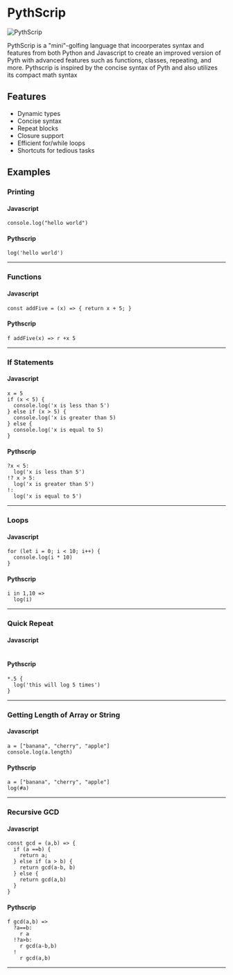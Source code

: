 # PythScrip
![PythScrip](https://github.com/loosh/pythscrip/assets/89878786/c208addd-c23c-4691-9069-08b66eafdde1)

PythScrip is a "mini"-golfing language that incoorperates syntax and features from both Python and Javascript to create an improved version of Pyth with advanced features such as functions, classes, repeating, and more. Pythscrip is inspired by the concise syntax of Pyth and also utilizes its compact math syntax

## Features

- Dynamic types
- Concise syntax
- Repeat blocks
- Closure support
- Efficient for/while loops
- Shortcuts for tedious tasks

## Examples

### Printing

#### Javascript

```
console.log("hello world")
```

#### Pythscrip

```
log('hello world')
```

---

### Functions

#### Javascript

```
const addFive = (x) => { return x + 5; }
```

#### Pythscrip

```
f addFive(x) => r +x 5
```

---

### If Statements

#### Javascript

```
x = 5
if (x < 5) {
  console.log('x is less than 5')
} else if (x > 5) {
  console.log('x is greater than 5)
} else {
  console.log('x is equal to 5)
}
```

#### Pythscrip

```
?x < 5:
  log('x is less than 5')
!? x > 5:
  log('x is greater than 5')
!:
  log('x is equal to 5')
```

---

### Loops

#### Javascript

```
for (let i = 0; i < 10; i++) {
  console.log(i * 10)
}
```

#### Pythscrip

```
i in 1,10 =>
  log(i)
```

---

### Quick Repeat

#### Javascript

```

```

#### Pythscrip

```
*.5 {
  log('this will log 5 times')
}
```

---

### Getting Length of Array or String

#### Javascript

```
a = ["banana", "cherry", "apple"]
console.log(a.length)
```

#### Pythscrip

```
a = ["banana", "cherry", "apple"]
log(#a)
```

---

### Recursive GCD

#### Javascript

```
const gcd = (a,b) => {
  if (a ==b) {
    return a;
  } else if (a > b) {
    return gcd(a-b, b)
  } else {
    return gcd(a,b)
  }
}
```

#### Pythscrip

```
f gcd(a,b) =>
  ?a==b:
    r a
  !?a>b:
    r gcd(a-b,b)
  !
    r gcd(a,b)
```

---

